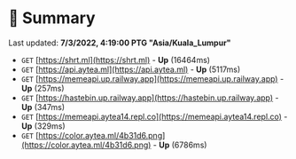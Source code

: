 # 📖 Summary
Last updated: **7/3/2022, 4:19:00 PTG "Asia/Kuala_Lumpur"**

- `GET` [https://shrt.ml](https://shrt.ml) - **Up** (16464ms)
- `GET` [https://api.aytea.ml](https://api.aytea.ml) - **Up** (5117ms)
- `GET` [https://memeapi.up.railway.app](https://memeapi.up.railway.app) - **Up** (257ms)
- `GET` [https://hastebin.up.railway.app](https://hastebin.up.railway.app) - **Up** (347ms)
- `GET` [https://memeapi.aytea14.repl.co](https://memeapi.aytea14.repl.co) - **Up** (329ms)
- `GET` [https://color.aytea.ml/4b31d6.png](https://color.aytea.ml/4b31d6.png) - **Up** (6786ms)

